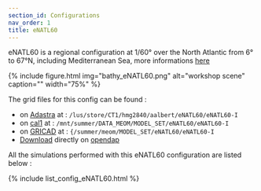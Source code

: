 ```yaml
---
section_id: Configurations
nav_order: 1
title: eNATL60
---
```


eNATL60 is a regional configuration at 1/60° over the North Atlantic from 6° to 67°N, including Mediterranean Sea, more informations [here](https://github.com/ocean-next/eNATL60/blob/README.md)

{% include figure.html img="bathy_eNATL60.png" alt="workshop scene" caption="" width="75%" %}

The grid files for this config can be found :

<div class="row justify-content-center">
        <div class="card">
            <div class="card-body"> 
            <ul>
                    <li> on <a href="https://meom-group.github.io/meom-data-catalog/content/platforms/adastra.html">Adastra</a> at : <code class="language-plaintext highlighter-rouge">/lus/store/CT1/hmg2840/aalbert/eNATL60/eNATL60-I</code> </li>
                    <li> on <a href="https://meom-group.github.io/meom-data-catalog/content/platforms/cal1.html">cal1</a> at : <code class="language-plaintext highlighter-rouge">/mnt/summer/DATA_MEOM/MODEL_SET/eNATL60/eNATL60-I</code> </li>
                    <li> on <a href="https://meom-group.github.io/meom-data-catalog/content/platforms/gricad.html">GRICAD</a> at : <code class="language-plaintext highlighter-rouge">{/summer/meom/MODEL_SET/eNATL60/eNATL60-I</code> </li>
                    <li><a href="https://ige-meom-opendap.univ-grenoble-alpes.fr/thredds/catalog/meomopendap/extract/MEOM/eNATL60/eNATL60-I/catalog.html">Download</a> directly on <a href="https://meom-group.github.io/meom-data-catalog/content/platforms/opendap.html">opendap</a> </li>
            </ul>
        </div>
</div>

All the simulations performed with this eNATL60 configuration are listed below :

{% include list_config_eNATL60.html %}

